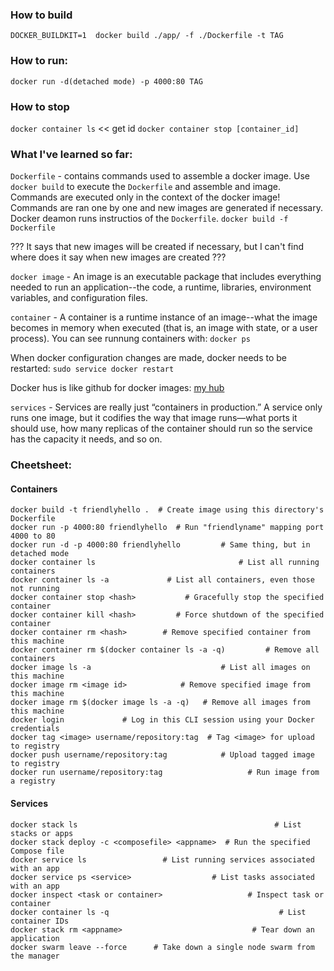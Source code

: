 ### How to build
`DOCKER_BUILDKIT=1  docker build ./app/ -f ./Dockerfile -t TAG`

### How to run:
`docker run -d(detached mode) -p 4000:80 TAG`

### How to stop
`docker container ls` << get id
`docker container stop [container_id]`

### What I've learned so far:
`Dockerfile` - contains commands used to assemble a docker image. Use `docker build` to execute the `Dockerfile` and assemble and image. Commands are executed only in the context of the docker image! Commands are ran one by one and new images are generated if necessary. Docker deamon runs instructios of the `Dockerfile`.
`docker build -f Dockerfile`

??? It says that new images will be created if necessary, but I can't find where does it say when new images are created ???

`docker image` - An image is an executable package that includes everything needed to run an application--the code, a runtime, libraries, environment variables, and configuration files.

`container` - A container is a runtime instance of an image--what the image becomes in memory when executed (that is, an image with state, or a user process). You can see runnung containers with:
`docker ps`

When docker configuration changes are made, docker needs to be restarted:
`sudo service docker restart`

Docker hus is like github for docker images: [my hub](https://cloud.docker.com/u/plamen5kov/repository/list)

`services` - Services are really just “containers in production.” A service only runs one image, but it codifies the way that image runs—what ports it should use, how many replicas of the container should run so the service has the capacity it needs, and so on. 

### Cheetsheet:

#### Containers
```
docker build -t friendlyhello .  # Create image using this directory's Dockerfile
docker run -p 4000:80 friendlyhello  # Run "friendlyname" mapping port 4000 to 80
docker run -d -p 4000:80 friendlyhello         # Same thing, but in detached mode
docker container ls                                # List all running containers
docker container ls -a             # List all containers, even those not running
docker container stop <hash>           # Gracefully stop the specified container
docker container kill <hash>         # Force shutdown of the specified container
docker container rm <hash>        # Remove specified container from this machine
docker container rm $(docker container ls -a -q)         # Remove all containers
docker image ls -a                             # List all images on this machine
docker image rm <image id>            # Remove specified image from this machine
docker image rm $(docker image ls -a -q)   # Remove all images from this machine
docker login             # Log in this CLI session using your Docker credentials
docker tag <image> username/repository:tag  # Tag <image> for upload to registry
docker push username/repository:tag            # Upload tagged image to registry
docker run username/repository:tag                   # Run image from a registry
```

#### Services
```
docker stack ls                                            # List stacks or apps
docker stack deploy -c <composefile> <appname>  # Run the specified Compose file
docker service ls                 # List running services associated with an app
docker service ps <service>                  # List tasks associated with an app
docker inspect <task or container>                   # Inspect task or container
docker container ls -q                                      # List container IDs
docker stack rm <appname>                             # Tear down an application
docker swarm leave --force      # Take down a single node swarm from the manager
```